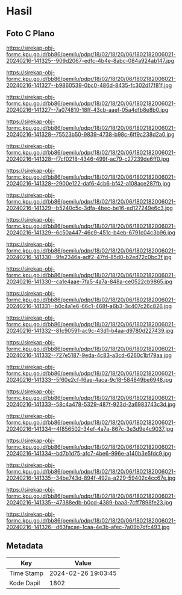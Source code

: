 # Hasil

## Foto C Plano

https://sirekap-obj-formc.kpu.go.id/bb86/pemilu/pdpr/18/02/18/20/06/1802182006021-20240216-141325--909d2067-edfc-4b4e-8abc-084a924ab147.jpg

https://sirekap-obj-formc.kpu.go.id/bb86/pemilu/pdpr/18/02/18/20/06/1802182006021-20240216-141327--b9860539-0bc0-486d-8435-fc302d17f81f.jpg

https://sirekap-obj-formc.kpu.go.id/bb86/pemilu/pdpr/18/02/18/20/06/1802182006021-20240216-141327--7a074810-18ff-43cb-aaef-05a4dfb8e8b0.jpg

https://sirekap-obj-formc.kpu.go.id/bb86/pemilu/pdpr/18/02/18/20/06/1802182006021-20240216-141328--75523b50-9839-4738-b98c-6ff9c238d2a0.jpg

https://sirekap-obj-formc.kpu.go.id/bb86/pemilu/pdpr/18/02/18/20/06/1802182006021-20240216-141328--f7cf0218-4346-499f-ac79-c27239de6ff0.jpg

https://sirekap-obj-formc.kpu.go.id/bb86/pemilu/pdpr/18/02/18/20/06/1802182006021-20240216-141328--2900e122-daf6-4cb6-bf42-a108ace287fb.jpg

https://sirekap-obj-formc.kpu.go.id/bb86/pemilu/pdpr/18/02/18/20/06/1802182006021-20240216-141329--b5240c5c-3dfa-4bec-be16-ed127249e6c3.jpg

https://sirekap-obj-formc.kpu.go.id/bb86/pemilu/pdpr/18/02/18/20/06/1802182006021-20240216-141329--6c50a447-46c9-451c-b4eb-6791c04c3b96.jpg

https://sirekap-obj-formc.kpu.go.id/bb86/pemilu/pdpr/18/02/18/20/06/1802182006021-20240216-141330--9fe2346a-adf2-47fd-85d0-b2ed72c0bc3f.jpg

https://sirekap-obj-formc.kpu.go.id/bb86/pemilu/pdpr/18/02/18/20/06/1802182006021-20240216-141330--ca1e4aae-7fa5-4a7a-848a-ce0522cb9865.jpg

https://sirekap-obj-formc.kpu.go.id/bb86/pemilu/pdpr/18/02/18/20/06/1802182006021-20240216-141331--b0c4a1e6-66c1-468f-a6b3-3c407c26c826.jpg

https://sirekap-obj-formc.kpu.go.id/bb86/pemilu/pdpr/18/02/18/20/06/1802182006021-20240216-141332--81c90591-ac9c-43d1-b4aa-d9780d227439.jpg

https://sirekap-obj-formc.kpu.go.id/bb86/pemilu/pdpr/18/02/18/20/06/1802182006021-20240216-141332--727e5187-9eda-4c83-a3cd-6260c1bf79aa.jpg

https://sirekap-obj-formc.kpu.go.id/bb86/pemilu/pdpr/18/02/18/20/06/1802182006021-20240216-141333--5f60e2cf-f6ae-4aca-9c18-584849be6948.jpg

https://sirekap-obj-formc.kpu.go.id/bb86/pemilu/pdpr/18/02/18/20/06/1802182006021-20240216-141333--58c4a478-5329-487f-923d-2a6983743c3d.jpg

https://sirekap-obj-formc.kpu.go.id/bb86/pemilu/pdpr/18/02/18/20/06/1802182006021-20240216-141334--4f856502-34ef-4a7a-867c-3e3d9e4c9037.jpg

https://sirekap-obj-formc.kpu.go.id/bb86/pemilu/pdpr/18/02/18/20/06/1802182006021-20240216-141334--bd7b1d75-afc7-4be6-996e-a140b3e5fdc9.jpg

https://sirekap-obj-formc.kpu.go.id/bb86/pemilu/pdpr/18/02/18/20/06/1802182006021-20240216-141335--34be743d-894f-492a-a229-59402c4cc67e.jpg

https://sirekap-obj-formc.kpu.go.id/bb86/pemilu/pdpr/18/02/18/20/06/1802182006021-20240216-141335--47388edb-b0cd-4389-baa3-7cff7898fe23.jpg

https://sirekap-obj-formc.kpu.go.id/bb86/pemilu/pdpr/18/02/18/20/06/1802182006021-20240216-141326--d63facae-1caa-4e3b-afec-7a09b7dfc493.jpg


## Metadata

| Key        | Value               |
| ---------- | ------------------- |
| Time Stamp | 2024-02-26 19:03:45 |
| Kode Dapil | 1802                |



